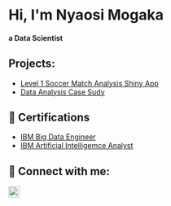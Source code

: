 <h1>Hi, I'm Nyaosi Mogaka </h1> <h4> a Data Scientist </h4>

<h2>Projects:</h2>

- [Level 1 Soccer Match Analysis Shiny App](https://github.com/nyaosimogaka/soccer-events)
- [Data Analysis Case Sudy](https://github.com/nyaosimogaka/Data-Analysis-case-study)


<h2>📄 Certifications</h2>

- [IBM Big Data Engineer](https://www.credly.com/badges/61e2da93-4ad5-4a26-a531-ef29c561fbd9/linked_in_profile)
- [IBM Artificial Intelligemce Analyst](https://www.credly.com/badges/e8dc303f-ddcd-404c-a73d-4a5802b0ed44/linked_in_profile)

<h2> 🤳 Connect with me:</h2>

[<img align="left" alt="JoshMadakor | LinkedIn" width="22px" src="https://cdn.jsdelivr.net/npm/simple-icons@v3/icons/linkedin.svg" />][linkedin]


[linkedin]: https://www.linkedin.com/in/steve-mogaka/

<!--
**joshmadakor1/joshmadakor1** is a ✨ _special_ ✨ repository because its `README.md` (this file) appears on your GitHub profile.

Here are some ideas to get you started:

- 🔭 I’m currently working on ...
- 🌱 I’m currently learning ...
- 👯 I’m looking to collaborate on ...
- 🤔 I’m looking for help with ...
- 💬 Ask me about ...
- 📫 How to reach me: ...
- 😄 Pronouns: ...
- ⚡ Fun fact: ...
-->
